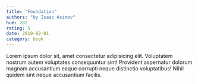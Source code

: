 ```yaml
---
title: "Foundation"
authors: "by Isaac Asimov"
hue: 282
rating: 5
date: 2019-02-01
category: book
---
```


Lorem ipsum dolor sit, amet consectetur adipisicing elit. Voluptatem nostrum autem voluptates consequuntur sint! Provident aspernatur dolorum magnam accusantium eaque corrupti neque distinctio voluptatibus! Nihil quidem sint neque accusantium facilis.